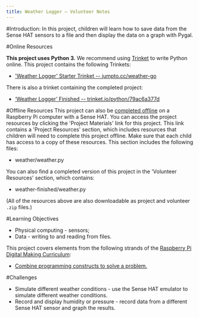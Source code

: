 ```yaml
---
title: Weather Logger — Volunteer Notes
---
```


#Introduction:
In this project, children will learn how to save data from the Sense HAT sensors to a file and then display the data on a graph with Pygal.

#Online Resources

__This project uses Python 3.__ We recommend using [Trinket](https://trinket.io/) to write Python online. This project contains the following Trinkets:

+ ['Weather Logger' Starter Trinket -- jumpto.cc/weather-go](http://jumpto.cc/weather-go)

There is also a trinket containing the completed project:

+ [‘Weather Logger’ Finished -- trinket.io/python/79ac6a377d](https://trinket.io/python/79ac6a377d)

#Offline Resources
This project can also be [completed offline](https://www.codeclubprojects.org/en-GB/resources/physical-sense-hat/) on a Raspberry Pi computer with a Sense HAT. You can access the project resources by clicking the 'Project Materials' link for this project. This link contains a 'Project Resources' section, which includes resources that children will need to complete this project offline. Make sure that each child has access to a copy of these resources. This section includes the following files:

+ weather/weather.py

You can also find a completed version of this project in the 'Volunteer Resources' section, which contains:

+ weather-finished/weather.py

(All of the resources above are also downloadable as project and volunteer `.zip` files.)

#Learning Objectives
+ Physical computing - sensors;
+ Data - writing to and reading from files.

This project covers elements from the following strands of the [Raspberry Pi Digital Making Curriculum](http://rpf.io/curriculum):

+ [Combine programming constructs to solve a problem.](https://www.raspberrypi.org/curriculum/programming/builder)

#Challenges
+ Simulate different weather conditions - use the Sense HAT emulator to simulate different weather conditions. 
+ Record and display humidity or pressure - record data from a different Sense HAT sensor and graph the results. 

